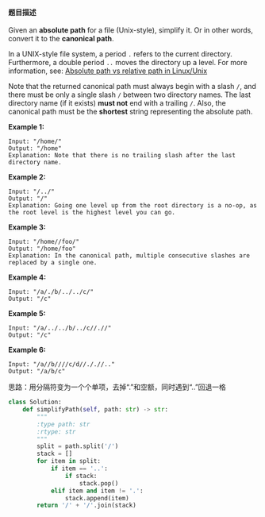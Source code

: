 
#### **题目描述**
Given an **absolute path** for a file (Unix-style), simplify it. Or in other words, convert it to the **canonical path**.

In a UNIX-style file system, a period `.` refers to the current directory. Furthermore, a double period `..` moves the directory up a level. For more information, see: [Absolute path vs relative path in Linux/Unix](https://www.linuxnix.com/abslute-path-vs-relative-path-in-linuxunix/)

Note that the returned canonical path must always begin with a slash `/`, and there must be only a single slash `/` between two directory names. The last directory name (if it exists) **must not** end with a trailing `/`. Also, the canonical path must be the **shortest** string representing the absolute path.

 

**Example 1:**

```
Input: "/home/"
Output: "/home"
Explanation: Note that there is no trailing slash after the last directory name.
```

**Example 2:**

```
Input: "/../"
Output: "/"
Explanation: Going one level up from the root directory is a no-op, as the root level is the highest level you can go.
```

**Example 3:**

```
Input: "/home//foo/"
Output: "/home/foo"
Explanation: In the canonical path, multiple consecutive slashes are replaced by a single one.
```

**Example 4:**

```
Input: "/a/./b/../../c/"
Output: "/c"
```

**Example 5:**

```
Input: "/a/../../b/../c//.//"
Output: "/c"
```

**Example 6:**

```
Input: "/a//b////c/d//././/.."
Output: "/a/b/c"
```

思路：用分隔符变为一个个单项，去掉“.”和空额，同时遇到“..”回退一格

```python
class Solution:
    def simplifyPath(self, path: str) -> str:
        """
        :type path: str
        :rtype: str
        """
        split = path.split('/')
        stack = []
        for item in split:
            if item == '..':
                if stack:
                    stack.pop()
            elif item and item != '.':
                stack.append(item)
        return '/' + '/'.join(stack)
```
